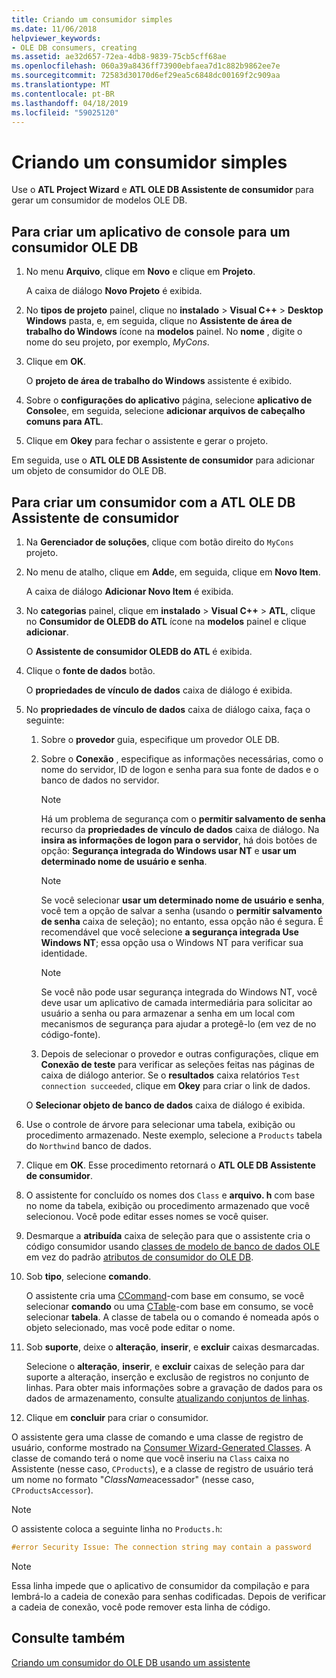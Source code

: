 ```yaml
---
title: Criando um consumidor simples
ms.date: 11/06/2018
helpviewer_keywords:
- OLE DB consumers, creating
ms.assetid: ae32d657-72ea-4db8-9839-75cb5cff68ae
ms.openlocfilehash: 060a39a8436ff73900ebfaea7d1c882b9862ee7e
ms.sourcegitcommit: 72583d30170d6ef29ea5c6848dc00169f2c909aa
ms.translationtype: MT
ms.contentlocale: pt-BR
ms.lasthandoff: 04/18/2019
ms.locfileid: "59025120"
---
```

# <a name="creating-a-simple-consumer"></a>Criando um consumidor simples

Use o **ATL Project Wizard** e **ATL OLE DB Assistente de consumidor** para gerar um consumidor de modelos OLE DB.

## <a name="to-create-a-console-application-for-an-ole-db-consumer"></a>Para criar um aplicativo de console para um consumidor OLE DB

1. No menu **Arquivo**, clique em **Novo** e clique em **Projeto**.

   A caixa de diálogo **Novo Projeto** é exibida.

1. No **tipos de projeto** painel, clique no **instalado** > **Visual C++** > **Desktop Windows** pasta, e, em seguida, clique no **Assistente de área de trabalho do Windows** ícone na **modelos** painel. No **nome** , digite o nome do seu projeto, por exemplo, *MyCons*.

1. Clique em **OK**.

   O **projeto de área de trabalho do Windows** assistente é exibido.

1. Sobre o **configurações do aplicativo** página, selecione **aplicativo de Console**e, em seguida, selecione **adicionar arquivos de cabeçalho comuns para ATL**.

1. Clique em **Okey** para fechar o assistente e gerar o projeto.

Em seguida, use o **ATL OLE DB Assistente de consumidor** para adicionar um objeto de consumidor do OLE DB.

## <a name="to-create-a-consumer-with-the-atl-ole-db-consumer-wizard"></a>Para criar um consumidor com a ATL OLE DB Assistente de consumidor

1. Na **Gerenciador de soluções**, clique com botão direito do `MyCons` projeto.

1. No menu de atalho, clique em **Add**e, em seguida, clique em **Novo Item**.

   A caixa de diálogo **Adicionar Novo Item** é exibida.

1. No **categorias** painel, clique em **instalado** > **Visual C++** > **ATL**, clique no **Consumidor de OLEDB do ATL** ícone na **modelos** painel e clique **adicionar**.

   O **Assistente de consumidor OLEDB do ATL** é exibida.

1. Clique o **fonte de dados** botão.

   O **propriedades de vínculo de dados** caixa de diálogo é exibida.

1. No **propriedades de vínculo de dados** caixa de diálogo caixa, faça o seguinte:

   1. Sobre o **provedor** guia, especifique um provedor OLE DB.

   1. Sobre o **Conexão** , especifique as informações necessárias, como o nome do servidor, ID de logon e senha para sua fonte de dados e o banco de dados no servidor.

      > [!NOTE]
      > Há um problema de segurança com o **permitir salvamento de senha** recurso da **propriedades de vínculo de dados** caixa de diálogo. Na **insira as informações de logon para o servidor**, há dois botões de opção: **Segurança integrada do Windows usar NT** e **usar um determinado nome de usuário e senha**.

      > [!NOTE]
      > Se você selecionar **usar um determinado nome de usuário e senha**, você tem a opção de salvar a senha (usando o **permitir salvamento de senha** caixa de seleção); no entanto, essa opção não é segura. É recomendável que você selecione **a segurança integrada Use Windows NT**; essa opção usa o Windows NT para verificar sua identidade.

      > [!NOTE]
      > Se você não pode usar segurança integrada do Windows NT, você deve usar um aplicativo de camada intermediária para solicitar ao usuário a senha ou para armazenar a senha em um local com mecanismos de segurança para ajudar a protegê-lo (em vez de no código-fonte).

   1. Depois de selecionar o provedor e outras configurações, clique em **Conexão de teste** para verificar as seleções feitas nas páginas de caixa de diálogo anterior. Se o **resultados** caixa relatórios `Test connection succeeded`, clique em **Okey** para criar o link de dados.

   O **Selecionar objeto de banco de dados** caixa de diálogo é exibida.

1. Use o controle de árvore para selecionar uma tabela, exibição ou procedimento armazenado. Neste exemplo, selecione a `Products` tabela do `Northwind` banco de dados.

1. Clique em **OK**. Esse procedimento retornará o **ATL OLE DB Assistente de consumidor**.

1. O assistente for concluído os nomes dos `Class` e **arquivo. h** com base no nome da tabela, exibição ou procedimento armazenado que você selecionou. Você pode editar esses nomes se você quiser.

1. Desmarque a **atribuída** caixa de seleção para que o assistente cria o código consumidor usando [classes de modelo de banco de dados OLE](../../data/oledb/ole-db-consumer-templates-reference.md) em vez do padrão [atributos de consumidor do OLE DB](../../windows/ole-db-consumer-attributes.md).

1. Sob **tipo**, selecione **comando**.

   O assistente cria uma [CCommand](../../data/oledb/ccommand-class.md)-com base em consumo, se você selecionar **comando** ou uma [CTable](../../data/oledb/ctable-class.md)-com base em consumo, se você selecionar **tabela**. A classe de tabela ou o comando é nomeada após o objeto selecionado, mas você pode editar o nome.

1. Sob **suporte**, deixe o **alteração**, **inserir**, e **excluir** caixas desmarcadas.

   Selecione o **alteração**, **inserir**, e **excluir** caixas de seleção para dar suporte a alteração, inserção e exclusão de registros no conjunto de linhas. Para obter mais informações sobre a gravação de dados para os dados de armazenamento, consulte [atualizando conjuntos de linhas](../../data/oledb/updating-rowsets.md).

1. Clique em **concluir** para criar o consumidor.

O assistente gera uma classe de comando e uma classe de registro de usuário, conforme mostrado na [Consumer Wizard-Generated Classes](../../data/oledb/consumer-wizard-generated-classes.md). A classe de comando terá o nome que você inseriu na `Class` caixa no Assistente (nesse caso, `CProducts`), e a classe de registro de usuário terá um nome no formato "*ClassName*acessador" (nesse caso, `CProductsAccessor`).

> [!NOTE]
> O assistente coloca a seguinte linha no `Products.h`:

```cpp
#error Security Issue: The connection string may contain a password
```

> [!NOTE]
> Essa linha impede que o aplicativo de consumidor da compilação e para lembrá-lo a cadeia de conexão para senhas codificadas. Depois de verificar a cadeia de conexão, você pode remover esta linha de código.

## <a name="see-also"></a>Consulte também

[Criando um consumidor do OLE DB usando um assistente](../../data/oledb/creating-an-ole-db-consumer-using-a-wizard.md)
